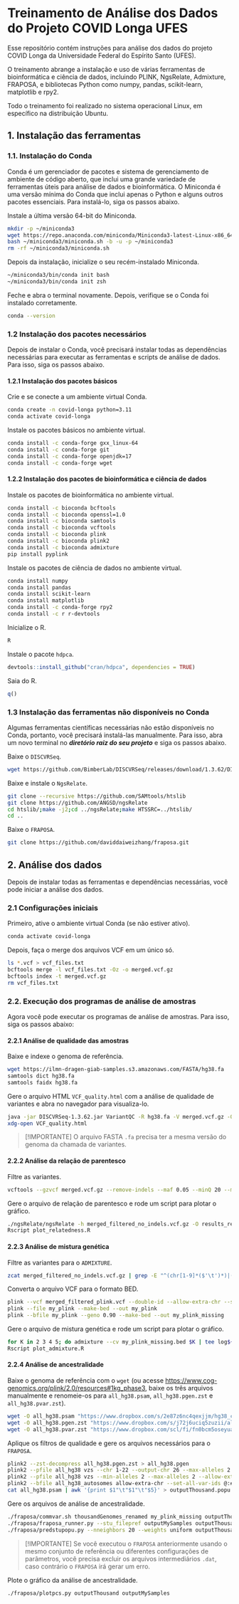 # Treinamento de Análise dos Dados do Projeto COVID Longa UFES

Esse repositório contém instruções para análise dos dados do projeto COVID Longa da Universidade Federal do Espírito Santo (UFES).

O treinamento abrange a instalação e uso de várias ferramentas de bioinformática e ciência de dados, incluindo PLINK, NgsRelate, Admixture, FRAPOSA, e bibliotecas Python como numpy, pandas, scikit-learn, matplotlib e rpy2.

Todo o treinamento foi realizado no sistema operacional Linux, em específico na distribuição Ubuntu.

## 1. Instalação das ferramentas

### 1.1. Instalação do Conda

Conda é um gerenciador de pacotes e sistema de gerenciamento de ambiente de código aberto, que inclui uma grande variedade de ferramentas úteis para análise de dados e bioinformática. O Miniconda é uma versão mínima do Conda que inclui apenas o Python e alguns outros pacotes essenciais. Para instalá-lo, siga os passos abaixo.

Instale a última versão 64-bit do Miniconda.

```sh
mkdir -p ~/miniconda3
wget https://repo.anaconda.com/miniconda/Miniconda3-latest-Linux-x86_64.sh -O ~/miniconda3/miniconda.sh
bash ~/miniconda3/miniconda.sh -b -u -p ~/miniconda3
rm -rf ~/miniconda3/miniconda.sh
```

Depois da instalação, inicialize o seu recém-instalado Miniconda.

```sh
~/miniconda3/bin/conda init bash
~/miniconda3/bin/conda init zsh
```

Feche e abra o terminal novamente. Depois, verifique se o Conda foi instalado corretamente.

```sh
conda --version
```

### 1.2 Instalação dos pacotes necessários

Depois de instalar o Conda, você precisará instalar todas as dependências necessárias para executar as ferramentas e scripts de análise de dados. Para isso, siga os passos abaixo.

#### 1.2.1 Instalação dos pacotes básicos

Crie e se conecte a um ambiente virtual Conda.

```sh
conda create -n covid-longa python=3.11
conda activate covid-longa
```

Instale os pacotes básicos no ambiente virtual.

```sh
conda install -c conda-forge gxx_linux-64
conda install -c conda-forge git
conda install -c conda-forge openjdk=17
conda install -c conda-forge wget
```
<!-- conda install -c conda-forge gxx_linux-64 git openjdk=17 wget -->
#### 1.2.2 Instalação dos pacotes de bioinformática e ciência de dados

Instale os pacotes de bioinformática no ambiente virtual.

```sh
conda install -c bioconda bcftools
conda install -c bioconda openssl=1.0
conda install -c bioconda samtools
conda install -c bioconda vcftools
conda install -c bioconda plink
conda install -c bioconda plink2
conda install -c bioconda admixture
pip install pyplink
```
<!-- 'conda install -c bioconda openssl=1.0' somente por conta de erro de depêndecia. Talvez não seja necessário no futuro -->
<!-- conda install -c bioconda bcftools vcftools plink plink2 admixture pyplink -->
Instale os pacotes de ciência de dados no ambiente virtual.

```sh
conda install numpy
conda install pandas
conda install scikit-learn
conda install matplotlib
conda install -c conda-forge rpy2
conda install -c r r-devtools
```
<!-- conda install numpy pandas scikit-learn matplotlib rpy2 r-devtools -->
Inicialize o R.

```sh
R
```

Instale o pacote `hdpca`.

```r
devtools::install_github("cran/hdpca", dependencies = TRUE)
```

Saia do R.

```r
q()
```

### 1.3 Instalação das ferramentas não disponíveis no Conda

Algumas ferramentas científicas necessárias não estão disponíveis no Conda, portanto, você precisará instalá-las manualmente. Para isso, abra um novo terminal no ***diretório raiz do seu projeto*** e siga os passos abaixo.

Baixe o `DISCVRSeq`.

```sh
wget https://github.com/BimberLab/DISCVRSeq/releases/download/1.3.62/DISCVRSeq-1.3.62.jar
```

Baixe e instale o `NgsRelate`.

```sh
git clone --recursive https://github.com/SAMtools/htslib
git clone https://github.com/ANGSD/ngsRelate
cd htslib/;make -j2;cd ../ngsRelate;make HTSSRC=../htslib/
cd ..
```

Baixe o `FRAPOSA`.

```sh
git clone https://github.com/daviddaiweizhang/fraposa.git
```

## 2. Análise dos dados

Depois de instalar todas as ferramentas e dependências necessárias, você pode iniciar a análise dos dados.

### 2.1 Configurações iniciais

Primeiro, ative o ambiente virtual Conda (se não estiver ativo).

```sh
conda activate covid-longa
```

Depois, faça o merge dos arquivos VCF em um único só.

```sh
ls *.vcf > vcf_files.txt
bcftools merge -l vcf_files.txt -Oz -o merged.vcf.gz
bcftools index -t merged.vcf.gz
rm vcf_files.txt
```

### 2.2. Execução dos programas de análise de amostras

Agora você pode executar os programas de análise de amostras. Para isso, siga os passos abaixo:

#### 2.2.1 Análise de qualidade das amostras

Baixe e indexe o genoma de referência.

```sh
wget https://ilmn-dragen-giab-samples.s3.amazonaws.com/FASTA/hg38.fa
samtools dict hg38.fa
samtools faidx hg38.fa
```

Gere o arquivo HTML `VCF_quality.html` com a análise de qualidade de variantes e abra no navegador para visualiza-lo.

```sh
java -jar DISCVRSeq-1.3.62.jar VariantQC -R hg38.fa -V merged.vcf.gz -O VCF_quality.html
xdg-open VCF_quality.html
```

> [!IMPORTANTE]
> O arquivo FASTA `.fa` precisa ter a mesma versão do genoma da chamada de variantes.

#### 2.2.2 Análise da relação de parentesco

Filtre as variantes.

```sh
vcftools --gzvcf merged.vcf.gz --remove-indels --maf 0.05 --minQ 20 --minGQ 20 --minDP 5 --min-alleles 2 --max-alleles 2 --hwe 1e-5 --max-missing 0.15 --recode --stdout | gzip -c > merged_filtered_no_indels.vcf.gz
```

Gere o arquivo de relação de parentesco e rode um script para plotar o gráfico.
<!-- TODO: Solicitar o script para plotar o gráfico da Relação de Parentesco -->
```sh
./ngsRelate/ngsRelate -h merged_filtered_no_indels.vcf.gz -O results_relatedness.txt 
Rscript plot_relatedness.R
```

#### 2.2.3 Análise de mistura genética

Filtre as variantes para o `ADMIXTURE`.

```sh
zcat merged_filtered_no_indels.vcf.gz | grep -E "^(chr[1-9]*($'\t')*)|(^#*)" | grep -v "_alt" | grep -v "Un_" | grep -v "HLA" | grep -v "random" | grep -E -v "ID\=X" | grep -E -v "ID\=Y" | grep -E -v "ID\=M" | grep -E -v "EBV" | sed s'/chr//'g > merged_filtered_plink.vcf
```

Converta o arquivo VCF para o formato BED.

```sh
plink --vcf merged_filtered_plink.vcf --double-id --allow-extra-chr --set-missing-var-ids @: --indep-pairwise 50 10 0.1 --recode --out my_plink
plink --file my_plink --make-bed --out my_plink
plink --bfile my_plink --geno 0.90 --make-bed --out my_plink_missing
```

Gere o arquivo de mistura genética e rode um script para plotar o gráfico.
<!-- TODO: Solicitar o script para plotar o gráfico da Mistura Genética -->
```sh
for K in 2 3 4 5; do admixture --cv my_plink_missing.bed $K | tee log${K}.out; done
Rscript plot_admixture.R
```

#### 2.2.4 Análise de ancestralidade

Baixe o genoma de referência com o `wget` (ou acesse <https://www.cog-genomics.org/plink/2.0/resources#1kg_phase3>, baixe os três arquivos manualmente e renomeie-os para `all_hg38.psam`, `all_hg38.pgen.zst` e `all_hg38.pvar.zst`).

```sh
wget -O all_hg38.psam "https://www.dropbox.com/s/2e87z6nc4qexjjm/hg38_corrected.psam?dl=1"
wget -O all_hg38.pgen.zst "https://www.dropbox.com/s/j72j6uciq5zuzii/all_hg38.pgen.zst?dl=1"
wget -O all_hg38.pvar.zst "https://www.dropbox.com/scl/fi/fn0bcm5oseyuawxfvkcpb/all_hg38_rs.pvar.zst?rlkey=przncwb78rhz4g4ukovocdxaz&dl=1"
```

Aplique os filtros de qualidade e gere os arquivos necessários para o `FRAPOSA`.

```sh
plink2 --zst-decompress all_hg38.pgen.zst > all_hg38.pgen
plink2 --pfile all_hg38 vzs --chr 1-22 --output-chr 26 --max-alleles 2 --rm-dup exclude-mismatch --set-all-var-ids @:# --make-pgen --out all_hg38_autosomes
plink2 --pfile all_hg38 vzs --min-alleles 2 --max-alleles 2 --allow-extra-chr --maf 0.005 --make-bed --out all_hg38_autosomes
plink2 --bfile all_hg38_autosomes allow-extra-chr --set-all-var-ids @:# --make-bed --out thousandGenomes_renamed
cat all_hg38.psam | awk '{print $1"\t"$1"\t"$5}' > outputThousand.popu
```

Gere os arquivos de análise de ancestralidade.

```sh
./fraposa/commvar.sh thousandGenomes_renamed my_plink_missing outputThousand outputMySamples
./fraposa/fraposa_runner.py --stu_filepref outputMySamples outputThousand
./fraposa/predstupopu.py --nneighbors 20 --weights uniform outputThousand outputMySamples
```

> [!IMPORTANTE]
> Se você executou o `FRAPOSA` anteriormente usando o mesmo conjunto de referência ou diferentes configurações de parâmetros, você precisa excluir os arquivos intermediários `.dat`, caso contrário o `FRAPOSA` irá gerar um erro.

Plote o gráfico da análise de ancestralidade.

```sh
./fraposa/plotpcs.py outputThousand outputMySamples
```
